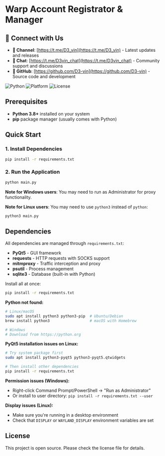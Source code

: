 # Warp Account Registrator & Manager

## 📢 Connect with Us

- **📢 Channel**: [https://t.me/D3_vin](https://t.me/D3_vin) - Latest updates and releases
- **💬 Chat**: [https://t.me/D3vin_chat](https://t.me/D3vin_chat) - Community support and discussions
- **📁 GitHub**: [https://github.com/D3-vin](https://github.com/D3-vin) - Source code and development

![Python](https://img.shields.io/badge/Python-3.6+-blue)
![Platform](https://img.shields.io/badge/Platform-Windows%20%7C%20macOS%20%7C%20Linux-lightgrey)
![License](https://img.shields.io/badge/License-Educational%20Use-green)

## Prerequisites

- **Python 3.8+** installed on your system
- **pip** package manager (usually comes with Python)

## Quick Start

### 1. Install Dependencies
```bash
pip install -r requirements.txt
```

### 2. Run the Application
```bash
python main.py
```

**Note for Windows users**: You may need to run as Administrator for proxy functionality.

**Note for Linux users**: You may need to use `python3` instead of `python`:
```bash
python3 main.py
```

## Dependencies

All dependencies are managed through `requirements.txt`:

- **PyQt5** - GUI framework
- **requests** - HTTP requests with SOCKS support
- **mitmproxy** - Traffic interception and proxy
- **psutil** - Process management
- **sqlite3** - Database (built-in with Python)

Install all at once:
```bash
pip install -r requirements.txt
```

**Python not found:**
```bash
# Linux/macOS
sudo apt install python3 python3-pip  # Ubuntu/Debian
brew install python3                  # macOS with Homebrew

# Windows
# Download from https://python.org
```

**PyQt5 installation issues on Linux:**
```bash
# Try system package first
sudo apt install python3-pyqt5 python3-pyqt5.qtwidgets

# Then install other dependencies
pip install -r requirements.txt
```

**Permission issues (Windows):**
- Right-click Command Prompt/PowerShell → "Run as Administrator"
- Or install to user directory: `pip install -r requirements.txt --user`

**Display issues (Linux):**
- Make sure you're running in a desktop environment
- Check that `DISPLAY` or `WAYLAND_DISPLAY` environment variables are set

## License

This project is open source. Please check the license file for details.